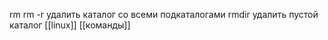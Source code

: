 rm
	rm -r  удалить каталог со всеми подкаталогами
	rmdir удалить пустой каталог
[[linux]] [[команды]] 